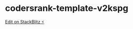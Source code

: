 # codersrank-template-v2kspg

[Edit on StackBlitz ⚡️](https://stackblitz.com/edit/codersrank-template-v2kspg)